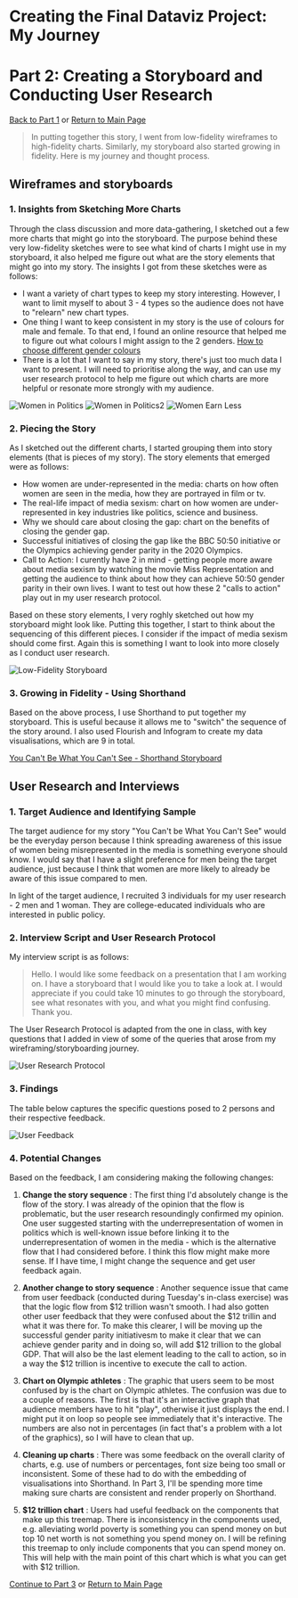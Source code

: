 # Creating the Final Dataviz Project: My Journey 
# Part 2: Creating a Storyboard and Conducting User Research

[Back to Part 1](/FinalProject.md)  or [Return to Main Page](/README.md)

> In putting together this story, I went from low-fidelity wireframes to high-fidelity charts. Similarly, my storyboard also started growing in fidelity. Here is my journey and thought process.

## Wireframes and storyboards

### 1. Insights from Sketching More Charts

Through the class discussion and more data-gathering, I sketched out a few more charts that might go into the storyboard. The purpose behind these very low-fidelity sketches were to see what kind of charts I might use in my storyboard, it also helped me figure out what are the story elements that might go into my story. The insights I got from these sketches were as follows:

- I want a variety of chart types to keep my story interesting. However, I want to limit myself to about 3 - 4 types so the audience does not have to "relearn" new chart types. 
- One thing I want to keep consistent in my story is the use of colours for male and female. To that end, I found an online resource that helped me to figure out what colours I might assign to the 2 genders. [How to choose different gender colours](https://blog.datawrapper.de/gendercolor/)
- There is a lot that I want to say in my story, there's just too much data I want to present. I will need to prioritise along the way, and can use my user research protocol to help me figure out which charts are more helpful or resonate more strongly with my audience.

![Women in Politics](/women3.jpg)
![Women in Politics2](/women5.jpg)
![Women Earn Less](/women4.jpg)

### 2. Piecing the Story

As I sketched out the different charts, I started grouping them into story elements (that is pieces of my story). The story elements that emerged were as follows:

- How women are under-represented in the media: charts on how often women are seen in the media, how they are portrayed in film or tv. 
- The real-life impact of media sexism: chart on how women are under-represented in key industries like politics, science and business. 
- Why we should care about closing the gap: chart on the benefits of closing the gender gap. 
- Successful initiatives of closing the gap like the BBC 50:50 initiative or the Olympics achieving gender parity in the 2020 Olympics. 
- Call to Action: I curently have 2 in mind - getting people more aware about media sexism by watching the movie Miss Representation and getting the audience to think about how they can achieve 50:50 gender parity in their own lives. I want to test out how these 2 "calls to action" play out in my user research protocol. 

Based on these story elements, I very roghly sketched out how my storyboard might look like. Putting this together, I start to think about the sequencing of this different pieces. I consider if the impact of media sexism should come first. Again this is something I want to look into more closely as I conduct user research. 

![Low-Fidelity Storyboard](/women6.jpg)

### 3. Growing in Fidelity - Using Shorthand

Based on the above process, I use Shorthand to put together my storyboard. This is useful because it allows me to "switch" the sequence of the story around. I also used Flourish and Infogram to create my data visualisations, which are 9 in total. 

[You Can't Be What You Can't See - Shorthand Storyboard](https://preview.shorthand.com/s5k8uQtU68L9oD2s)

<script src="https://carnegiemellon.shorthandstories.com/you-cant-be-what-you-cant-see/embed.js"></script>

## User Research and Interviews

### 1. Target Audience and Identifying Sample

The target audience for my story "You Can't be What You Can't See" would be the everyday person because I think spreading awareness of this issue of women being misrepresented in the media is something everyone should know. I would say that I have a slight preference for men being the target audience, just because I think that women are more likely to already be aware of this issue compared to men. 

In light of the target audience, I recruited 3 individuals for my user research - 2 men and 1 woman. They are college-educated individuals who are interested in public policy. 

### 2. Interview Script and User Research Protocol

My interview script is as follows:

> Hello. I would like some feedback on a presentation that I am working on. I have a storyboard that I would like you to take a look at. I would appreciate if you could take 10 minutes to go through the storyboard, see what resonates with you, and what you might find confusing. Thank you. 

The User Research Protocol is adapted from the one in class, with key questions that I added in view of some of the queries that arose from my wireframing/storyboarding journey. 

![User Research Protocol](/women7.jpg)

### 3. Findings

The table below captures the specific questions posed to 2 persons and their respective feedback.

![User Feedback](/women8.jpg)

### 4. Potential Changes

Based on the feedback, I am considering making the following changes:

1. **Change the story sequence**  :  The first thing I'd absolutely change is the flow of the story. I was already of the opinion that the flow is problematic, but the user research resoundingly confirmed my opinion. One user suggested starting with the underrepresentation of women in politics which is well-known issue before linking it to the underrepresentation of women in the media - which is the alternative flow that I had considered before. I think this flow might make more sense. If I have time, I might change the sequence and get user feedback again. 

2. **Another change to story sequence**  : Another sequence issue that came from user feedback (conducted during Tuesday's in-class exercise) was that the logic flow from $12 trillion wasn't smooth. I had also gotten other user feedback that they were confused about the $12 trillin and what it was there for. To make this clearer, I will be moving up the successful gender parity initiativesm to make it clear that we can achieve gender parity and in doing so, will add $12 trillion to the global GDP. That will also be the last element leading to the call to action, so in a way the $12 trillion is incentive to execute the call to action. 

3. **Chart on Olympic athletes**  :  The graphic that users seem to be most confused by is the chart on Olympic athletes. The confusion was due to a couple of reasons. The first is that it's an interactive graph that audience members have to hit "play", otherwise it just displays the end. I might put it on loop so people see immediately that it's interactive. The numbers are also not in percentages (in fact that's a problem with a lot of the graphics), so I will have to clean that up. 

4.  **Cleaning up charts**  :  There was some feedback on the overall clarity of charts, e.g. use of numbers or percentages, font size being too small or inconsistent. Some of these had to do with the embedding of visualisations into Shorthand. In Part 3, I'll be spending more time making sure charts are consistent and render properly on Shorthand. 

5. **$12 trillion chart**  :  Users had useful feedback on the components that make up this treemap. There is inconsistency in the components used, e.g. alleviating world poverty is something you can spend money on but top 10 net worth is not something you spend money on. I will be refining this treemap to only include components that you can spend money on. This will help with the main point of this chart which is what you can get with $12 trillion. 


[Continue to Part 3](/FinalPart3.md)    or     [Return to Main Page](/README.md)




